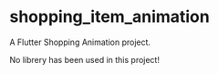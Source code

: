# shopping_item_animation

A Flutter Shopping Animation project.

No librery has been used in this project!

